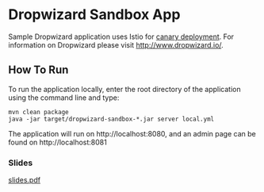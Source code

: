 # Dropwizard Sandbox App

Sample Dropwizard application uses Istio for [canary deployment](https://istio.io/blog/2017/0.1-canary/). For information on Dropwizard please visit http://www.dropwizard.io/.

## How To Run

To run the application locally, enter the root directory of the application using the command line and type:

```
mvn clean package
java -jar target/dropwizard-sandbox-*.jar server local.yml
``` 

The application will run on http://localhost:8080, and an admin page can be found on  http://localhost:8081

### Slides
[slides.pdf](https://github.com/jofen-misc/dropwizard-istio-example/blob/master/k8s-demo.pdf)

